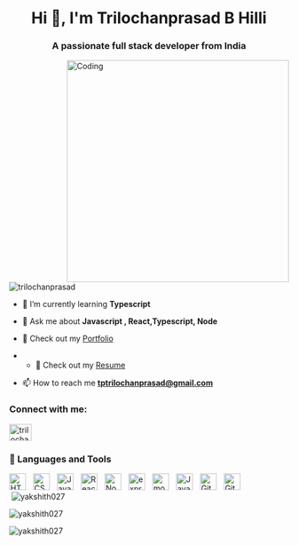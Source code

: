
<h1 align="center">Hi 👋, I'm Trilochanprasad B Hilli</h1>
<h3 align="center">A passionate full stack developer from India</h3>
<img align="right" alt="Coding" width="400" src="https://c.tenor.com/BqbIhT4Mb7cAAAAd/programmer-rounded-edges.gif">
<p align="left"> <img src="https://komarev.com/ghpvc/?username=yakshith027&label=Profile%20views&color=0e75b6&style=flat" alt="trilochanprasad" /> </p>

- 🌱 I’m currently learning **Typescript**

- 💬 Ask me about **Javascript , React,Typescript, Node**
- 📄 Check out my <a href="https://trilochanprasadbh.github.io/" target="_blank" >Portfolio</a>
- - 📄 Check out my <a href="https://drive.google.com/file/d/1V-fCYnoEg9JownXDlnOQHqfcVAbybDip/view?usp=sharing" target="_blank" >Resume</a>
- 📫 How to reach me **tptrilochanprasad@gmail.com**



<h3 align="left">Connect with me:</h3>
<p align="left">
<a href="https://www.linkedin.com/in/trilochanprasad-b-hilli-7a1871106/" target="blank"><img align="center" src="https://raw.githubusercontent.com/rahuldkjain/github-profile-readme-generator/master/src/images/icons/Social/linked-in-alt.svg" alt="trilochanprasad" height="30" width="40" /></a>
</p>

### 🧰 Languages and Tools



<img align="left" alt="HTML" width="30px" style="padding-right:10px;" src="https://cdn.jsdelivr.net/gh/devicons/devicon/icons/html5/html5-plain.svg" />
<img align="left" alt="CSS" width="30px" style="padding-right:10px;" src="https://cdn.jsdelivr.net/gh/devicons/devicon/icons/css3/css3-plain.svg" />
<img align="left" alt="JavaScript" width="30px" style="padding-right:10px;" src="https://cdn.jsdelivr.net/gh/devicons/devicon/icons/javascript/javascript-plain.svg" />
<img align="left" alt="React" width="30px" style="padding-right:10px;" src="https://cdn.jsdelivr.net/gh/devicons/devicon/icons/react/react-original.svg" />
<img align="left" alt="NodeJS" width="30px" style="padding-right:10px;" src="https://cdn.jsdelivr.net/gh/devicons/devicon/icons/nodejs/nodejs-original.svg" />
<img align="left" alt="express" width="30px" style="padding-right:10px;" src="https://cdn.jsdelivr.net/gh/devicons/devicon/icons/express/express-original-wordmark.svg"/>
<img align="left" alt="mongodb" width="30px" style="padding-right:10px;" src="https://cdn.jsdelivr.net/gh/devicons/devicon/icons/mongodb/mongodb-original-wordmark.svg" />
<img align="left" alt="Java" width="30px" style="padding-right:10px;" src="https://cdn.jsdelivr.net/gh/devicons/devicon/icons/java/java-original.svg"/>

<img align="left" alt="Git" width="30px" style="padding-right:10px;" src="https://cdn.jsdelivr.net/gh/devicons/devicon/icons/git/git-original.svg" />
<img align="left" alt="GitHub" width="30px" style="padding-right:10px;" src="https://cdn.jsdelivr.net/gh/devicons/devicon/icons/github/github-original.svg" />

<br />

<div display="flex" justify-content="center" align-items="center">
  <p >&nbsp;<img align="center" src="https://github-readme-stats.vercel.app/api?username=yakshith027&theme=dark&show_icons=true&locale=en" alt="yakshith027" /></p>
  <p ><img align="center" src="https://github-readme-streak-stats.herokuapp.com/?user=yakshith027&theme=dark" alt="yakshith027" /></p>

</div>
 <p><img align="center" src="https://github-readme-stats.vercel.app/api/top-langs?username=yakshith027&show_icons=true&locale=en&layout=compact&theme=dark" alt="yakshith027" /></p>



